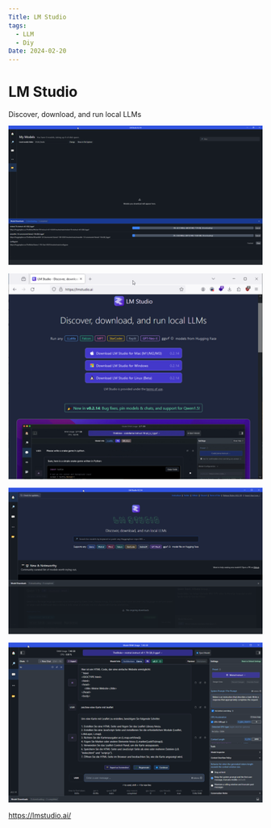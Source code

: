 ```yaml
---
Title: LM Studio
tags:
  - LLM
  - Diy
Date: 2024-02-20
---
```

# LM Studio 



Discover, download, and run local LLMs

![](_asset/2024-02-20_LM_Studio_image_1.png)


![](_asset/2024-02-20_LM_Studio_image_2.png)


![](_asset/2024-02-20_LM_Studio_image_3.png)


![](_asset/2024-02-20_LM_Studio_image_4.png)

https://lmstudio.ai/